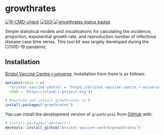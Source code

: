 # growthrates


<!-- badges: start -->
[![R-CMD-check](https://github.com/bristol-vaccine-centre/growthrates/actions/workflows/R-CMD-check.yaml/badge.svg)](https://github.com/bristol-vaccine-centre/growthrates/actions/workflows/R-CMD-check.yaml)
[![DOI](https://zenodo.org/badge/DOI/10.5281/zenodo.7242762.svg)](https://doi.org/10.5281/zenodo.7242762)
[![growthrates status badge](https://bristol-vaccine-centre.r-universe.dev/badges/growthrates)](https://bristol-vaccine-centre.r-universe.dev)
<!-- badges: end -->


Simple statistical models and visualisations for calculating the 
incidence, proportion, exponential growth rate, and reproduction number of 
infectious disease case time series. This tool kit was largely developed during 
the COVID-19 pandemic.

## Installation

[Bristol Vaccine Centre r-universe](https://bristol-vaccine-centre.r-universe.dev/).
Installation from there is as follows:

``` r
options(repos = c(
  "bristol-vaccine-centre" = 'https://bristol-vaccine-centre.r-universe.dev/',
  CRAN = 'https://cloud.r-project.org'))

# Download and install growthrates in R
install.packages("growthrates")
```

You can install the development version of `growthrates` from 
[GitHub](https://github.com/bristol-vaccine-centre/growthrates) with:

``` r
# install.packages("devtools")
devtools::install_github("bristol-vaccine-centre/growthrates")
```
